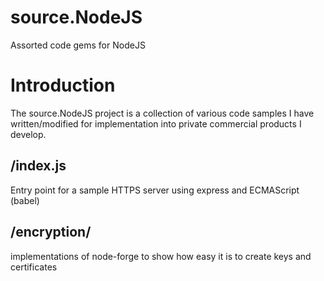 # source.NodeJS

Assorted code gems for NodeJS

Introduction
============

The source.NodeJS project is a collection of various code samples I have written/modified for implementation into private commercial products I develop.

/index.js
---------
Entry point for a sample HTTPS server using express and ECMAScript (babel)

/encryption/
-----------
implementations of node-forge to show how easy it is to create keys and certificates
